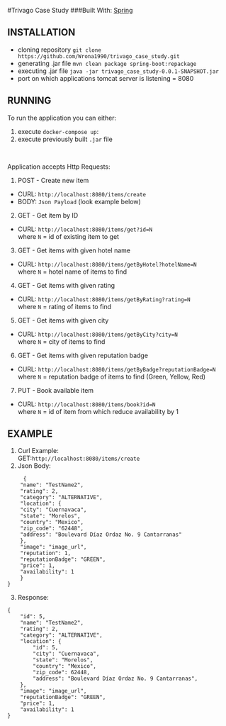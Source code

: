 #Trivago Case Study
###Built With:
[Spring](https://spring.io/)


INSTALLATION
---
* cloning repository `git clone https://github.com/Wrona1990/trivago_case_study.git`
* generating .jar file `mvn clean package spring-boot:repackage`
* executing .jar file `java -jar trivago_case_study-0.0.1-SNAPSHOT.jar`
* port on which applications tomcat server is listening = 8080

RUNNING
---
To run the application you can either:
1. execute `docker-compose up`:
2. execute previously built `.jar` file
 <br>

Application accepts Http Requests: 
1. POST - Create new item
- CURL: `http://localhost:8080/items/create`
- BODY: `Json Payload` (look example below)
2. GET - Get item by ID
  - CURL: `http://localhost:8080/items/get?id=N`\
  where `N` = id of existing item to get
3. GET - Get items with given hotel name
  - CURL: `http://localhost:8080/items/getByHotel?hotelName=N`\
  where `N` = hotel name of items to find
4. GET - Get items with given rating
  - CURL: `http://localhost:8080/items/getByRating?rating=N`\
  where `N` = rating of items to find
5. GET - Get items with given city
  - CURL: `http://localhost:8080/items/getByCity?city=N`\
  where `N` = city of items to find
6. GET - Get items with given reputation badge
  - CURL: `http://localhost:8080/items/getByBadge?reputationBadge=N`\
  where `N` = reputation badge of items to find (Green, Yellow, Red)
7. PUT - Book available item
  - CURL: `http://localhost:8080/items/book?id=N`\
  where `N` = id of item from which reduce availability by 1

EXAMPLE
---
1. Curl Example:\
GET:`http://localhost:8080/items/create`
2. Json Body:
```{
     {
    "name": "TestName2",
    "rating": 2,
    "category": "ALTERNATIVE",
    "location": {
    "city": "Cuernavaca",
    "state": "Morelos",
    "country": "Mexico",
    "zip_code": "62448",
    "address": "Boulevard Díaz Ordaz No. 9 Cantarranas"
    },
    "image": "image_url",
    "reputation": 1,
    "reputationBadge": "GREEN",
    "price": 1,
    "availability": 1
    }
}
```

3. Response:

```
{
    "id": 5,
    "name": "TestName2",
    "rating": 2,
    "category": "ALTERNATIVE",
    "location": {
        "id": 5,
        "city": "Cuernavaca",
        "state": "Morelos",
        "country": "Mexico",
        "zip_code": 62448,
        "address": "Boulevard Díaz Ordaz No. 9 Cantarranas",
    },
    "image": "image_url",
    "reputationBadge": "GREEN",
    "price": 1,
    "availability": 1
}
```
